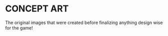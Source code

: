 # CONCEPT ART
The original images that were created before finalizing anything design wise for the game!
